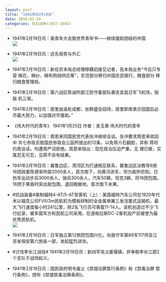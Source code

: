 ```yaml
---
layout: post
title: "1941年02月19日"
date: 2016-02-19
categories: 抗日战争(1937-1945)
---
```


<meta name="referrer" content="no-referrer" />

- 1941年2月19日讯：美青年大会致世界青年书——继续援助团结的中国 <br/><img src="https://ww1.sinaimg.cn/large/aca367d8jw1f151hq36vbj20fj0pm445.jpg" />

- 1941年2月19日讯：远东局势与外汇 <br/><img src="https://ww3.sinaimg.cn/large/aca367d8jw1f14zraj40lj20cz0c00u1.jpg" />

- 1941年2月19日讯：新任农本局总经理穆藕初接见记者，告本局业务“今后只专营 棉花、棉纱、棉布购销供应等”，农贷部分移归中国农民银行，粮食部分 移归粮食管理局。 

- 1941年2月19日讯：第六战区陈诚所部江防守备部队袭击宜昌日军飞机场，毁敌 机三架。 

- 1941年2月19日讯：居里由渝赴成都，张群盛会招待，居里即席表示回国后必尽最大努力，以加强对华援助。” 

- 《伟大时代的青年》 1941年1月25日 作者：吴玉章 伟大时代的青年 

- 1941年2月19日讯：周恩来同国民党代表张冲继续会谈。张冲要求周恩来收回中 共七参政员致国民参政会公函所提出的12条，以免蒋介石翻脸，并称 蒋将约周谈话，均遭周严词拒绝。周恩来指出：现在政治压迫严重，无 理已极，实属忍无可忍，见蒋不会有结果。 

- 1941年2月19日讯：冀鲁边区、清河区为打通相互联系，冀鲁边区派教导6旅16团政委陈德率所部2000余人，首次南下，向黄河进军，但为敌所侦知。日伪军出动步兵3000余人，骑兵300余人，汽车50辆，坦克3辆，将16团包围。16团于黄昏时突出敌包围，退回根据地，首次南下未果。 

- #抗战装备#美制福特4-AT/5-AT型客机（上）：美国福特汽车公司在1920年代末以福克公司FVII/3m民航机为模板研制的全金属单翼三发活塞式运输机，最大飞行速度每小时241公里，除2名飞行员可乘载11-14人。该机创造过不少飞行纪录，被多国军方和民航公司采用。在道格拉斯DC-2客机投产前被誉为最优秀民航机。 <br/><img src="https://ww4.sinaimg.cn/large/aca367d8jw1f14eyn7k5jj20an0fh40b.jpg" />

- 1941年2月19日讯：日军独立第12旅团包围兴化，向我守军第89军117师及江苏省保安第六旅各一部，发起猛烈进攻。 

- #讨伐李长江战役# 1941年2月19日讯：新四军攻占姜堰镇，并争取李长江部2个支队于战场起义。 

- 1941年2月19日讯：国民政府明令废止《禁烟治罪暂行条例》和《禁毒治罪 暂行条例》，颁布《禁烟禁毒治罪条例》。 

